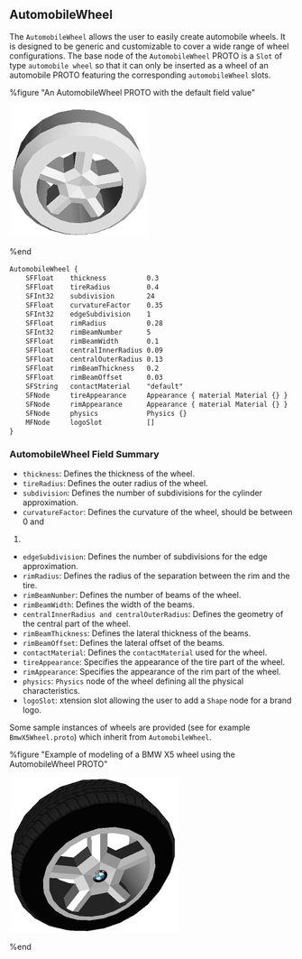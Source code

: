 ## AutomobileWheel

The `AutomobileWheel` allows the user to easily create automobile wheels. It is
designed to be generic and customizable to cover a wide range of wheel
configurations. The base node of the `AutomobileWheel` PROTO is a `Slot` of type
`automobile wheel` so that it can only be inserted as a wheel of an automobile
PROTO featuring the corresponding `automobileWheel` slots.

%figure "An AutomobileWheel PROTO with the default field value"

![automobileWheel.png](images/automobileWheel.png)

%end

```
AutomobileWheel {
    SFFloat    thickness          0.3
    SFFloat    tireRadius         0.4
    SFInt32    subdivision        24
    SFFloat    curvatureFactor    0.35
    SFInt32    edgeSubdivision    1
    SFFloat    rimRadius          0.28
    SFInt32    rimBeamNumber      5
    SFFloat    rimBeamWidth       0.1
    SFFloat    centralInnerRadius 0.09
    SFFloat    centralOuterRadius 0.13
    SFFloat    rimBeamThickness   0.2
    SFFloat    rimBeamOffset      0.03
    SFString   contactMaterial    "default"
    SFNode     tireAppearance     Appearance { material Material {} }
    SFNode     rimAppearance      Appearance { material Material {} }
    SFNode     physics            Physics {}
    MFNode     logoSlot           []
}
```

### AutomobileWheel Field Summary

- `thickness`: Defines the thickness of the wheel.
- `tireRadius`: Defines the outer radius of the wheel.
- `subdivision`: Defines the number of subdivisions for the cylinder
approximation.
- `curvatureFactor`: Defines the curvature of the wheel, should be between 0 and
1.
- `edgeSubdivision`: Defines the number of subdivisions for the edge
approximation.
- `rimRadius`: Defines the radius of the separation between the rim and the tire.
- `rimBeamNumber`: Defines the number of beams of the wheel.
- `rimBeamWidth`: Defines the width of the beams.
- `centralInnerRadius and centralOuterRadius`: Defines the geometry of the central
part of the wheel.
- `rimBeamThickness`: Defines the lateral thickness of the beams.
- `rimBeamOffset`: Defines the lateral offset of the beams.
- `contactMaterial`: Defines the `contactMaterial` used for the wheel.
- `tireAppearance`: Specifies the appearance of the tire part of the wheel.
- `rimAppearance`: Specifies the appearance of the rim part of the wheel.
- `physics`: `Physics` node of the wheel defining all the physical
characteristics.
- `logoSlot`: xtension slot allowing the user to add a `Shape` node for a brand
logo.

Some sample instances of wheels are provided (see for example
`BmwX5Wheel.proto`) which inherit from `AutomobileWheel`.

%figure "Example of modeling of a BMW X5 wheel using the AutomobileWheel PROTO"

![BmwX5Wheel.png](images/BmwX5Wheel.png)

%end

